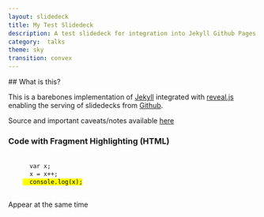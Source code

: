 ```yaml
---
layout: slidedeck
title: My Test Slidedeck
description: A test slidedeck for integration into Jekyll Github Pages
category:  talks
theme: sky
transition: convex
---
```


<section data-markdown>
## What is this?

This is a barebones implementation of [Jekyll](http://jekyllrb.com/) integrated with [reveal.js](https://github.com/hakimel/reveal.js/) enabling the serving of slidedecks from [Github](https://github.com).

Source and important caveats/notes available [here](https://github.com/mjvo/slide-server)
</section>

<section data-markdown>
    <script type="text/template">
## slide 2
<!--linebreaks by double-space and RETURN -->
> "This is a quote"  
> &#8212; by <cite>someone</cite>
  </script>
</section>

<section>
    <h3>Code with Fragment Highlighting (HTML)</h3>
    <pre><code data-noescape>
      var x;
      x = x++;
    <mark class="fragment" data-fragment-index="1">  console.log(x);</mark>
    </code></pre>
    <p class="fragment" data-fragment-index="1">Appear at the same time</p>
</section>

<section data-markdown>
    <script type="text/template">

## Markdown Code Test
### with fragments
<pre><code data-noescape>
  var x;
  x = x++;
  <mark class="fragment" data-fragment-index="1">  console.log(x);</mark>
  var y;

</code></pre>

* Item 1 <!-- .element: class="fragment" data-fragment-index="1" -->
  </script>
</section>

<section data-markdown>
    <script type="text/template">

## Title
![arduino](images/arduino.jpg) <!-- .element: style="width:60%" -->

  </script>
</section>

<section data-markdown>
    <script type="text/template">

col1|col2
:---:|:---:
data|data2
data3|data4

  </script>
</section>

<section data-markdown>
    <script type="text/template">

## Fragments
* Item 1 <!-- .element: class="fragment highlight-current-blue" -->
* Item 2 <!-- .element: class="fragment" -->

    </script>
</section>
